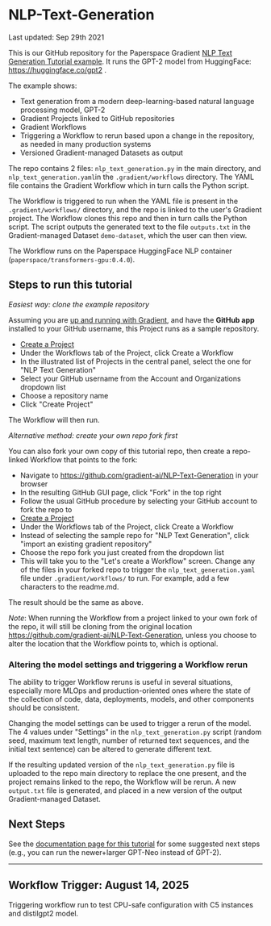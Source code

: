 # NLP-Text-Generation
Last updated: Sep 29th 2021

This is our GitHub repository for the Paperspace Gradient [NLP Text Generation Tutorial example](https://docs.paperspace.com/gradient/get-started/tutorials-list/example-workflow-nlp-text-generator). It runs the GPT-2 model from HuggingFace: https://huggingface.co/gpt2 .

The example shows:
 - Text generation from a modern deep-learning-based natural language processing model, GPT-2
 - Gradient Projects linked to GitHub repositories
 - Gradient Workflows
 - Triggering a Workflow to rerun based upon a change in the repository, as needed in many production systems
 - Versioned Gradient-managed Datasets as output

The repo contains 2 files: `nlp_text_generation.py` in the main directory, and `nlp_text_generation.yaml`in the `.gradient/workflows` directory. The YAML file contains the Gradient Workflow which in turn calls the Python script.

The Workflow is triggered to run when the YAML file is present in the `.gradient/workflows/` directory, and the repo is linked to the user's Gradient project. The Workflow clones this repo and then in turn calls the Python script. The script outputs the generated text to the file `outputs.txt` in the Gradient-managed Dataset `demo-dataset`, which the user can then view.

The Workflow runs on the Paperspace HuggingFace NLP container (`paperspace/transformers-gpu:0.4.0`).

## Steps to run this tutorial

*Easiest way: clone the example repository*

Assuming you are [up and running with Gradient](https://docs.paperspace.com/gradient/get-started/quick-start), and have the **GitHub app** installed to your GitHub username, this Project runs as a sample repository.

 - [Create a Project](https://docs.paperspace.com/gradient/get-started/quick-start#first-create-a-project)
 - Under the Workflows tab of the Project, click Create a Workflow
 - In the illustrated list of Projects in the central panel, select the one for "NLP Text Generation"
 - Select your GitHub username from the Account and Organizations dropdown list
 - Choose a repository name
 - Click "Create Project"

The Workflow will then run.

*Alternative method: create your own repo fork first*

You can also fork your own copy of this tutorial repo, then create a repo-linked Workflow that points to the fork:

 - Navigate to https://github.com/gradient-ai/NLP-Text-Generation in your browser
 - In the resulting GitHub GUI page, click "Fork" in the top right
 - Follow the usual GitHub procedure by selecting your GitHub account to fork the repo to
 - [Create a Project](https://docs.paperspace.com/gradient/get-started/quick-start#first-create-a-project)
 - Under the Workflows tab of the Project, click Create a Workflow
 - Instead of selecting the sample repo for "NLP Text Generation", click "import an existing gradient repository"
 - Choose the repo fork you just created from the dropdown list
 - This will take you to the "Let's create a Workflow" screen. Change any of the files in your forked repo to trigger the `nlp_text_generation.yaml` file under `.gradient/workflows/` to run. For example, add a few characters to the readme.md.

The result should be the same as above.

*Note*: When running the Workflow from a project linked to your own fork of the repo, it will still be cloning from the original location https://github.com/gradient-ai/NLP-Text-Generation, unless you choose to alter the location that the Workflow points to, which is optional.

### Altering the model settings and triggering a Workflow rerun

The ability to trigger Workflow reruns is useful in several situations, especially more MLOps and production-oriented ones where the state of the collection of code, data, deployments, models, and other components should be consistent.

Changing the model settings can be used to trigger a rerun of the model. The 4 values under "Settings" in the `nlp_text_generation.py` script (random seed, maximum text length, number of returned text sequences, and the initial text sentence) can be altered to generate different text.

If the resulting updated version of the `nlp_text_generation.py` file is uploaded to the repo main directory to replace the one present, and the project remains linked to the repo, the Workflow will be rerun. A new `output.txt` file is generated, and placed in a new version of the output Gradient-managed Dataset.

## Next Steps

See the [documentation page for this tutorial](https://docs.paperspace.com/gradient/get-started/tutorials-list/example-workflow-nlp-text-generator) for some suggested next steps (e.g., you can run the newer+larger GPT-Neo instead of GPT-2).

---
## Workflow Trigger: August 14, 2025
Triggering workflow run to test CPU-safe configuration with C5 instances and distilgpt2 model.
